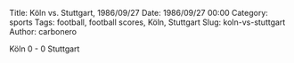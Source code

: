 Title: Köln vs. Stuttgart, 1986/09/27
Date: 1986/09/27 00:00
Category: sports
Tags: football, football scores, Köln, Stuttgart
Slug: koln-vs-stuttgart
Author: carbonero


Köln 0 - 0 Stuttgart

